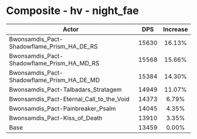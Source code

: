 # Composite - hv - night_fae
| Actor | DPS | Increase |
|---|:---:|:---:|
|Bwonsamdis_Pact-Shadowflame_Prism_HA_DE_RS|15630|16.13%|
|Bwonsamdis_Pact-Shadowflame_Prism_HA_MD_RS|15568|15.66%|
|Bwonsamdis_Pact-Shadowflame_Prism_HA_DE_MD|15384|14.30%|
|Bwonsamdis_Pact-Talbadars_Stratagem|14949|11.07%|
|Bwonsamdis_Pact-Eternal_Call_to_the_Void|14373|6.79%|
|Bwonsamdis_Pact-Painbreaker_Psalm|14045|4.35%|
|Bwonsamdis_Pact-Kiss_of_Death|13910|3.35%|
|Base|13459|0.00%|
